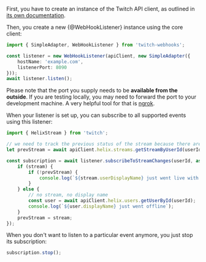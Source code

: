 First, you have to create an instance of the Twitch API client, as outlined in [its own documentation](/twitch/docs/basic-usage/creating-instance).

Then, you create a new {@WebHookListener} instance using the core client:

```typescript
import { SimpleAdapter, WebHookListener } from 'twitch-webhooks';

const listener = new WebHookListener(apiClient, new SimpleAdapter({
    hostName: 'example.com',
    listenerPort: 8090
}));
await listener.listen();
```

Please note that the port you supply needs to be **available from the outside**.
If you are testing locally, you may need to forward the port to your development machine.
A very helpful tool for that is [ngrok](/twitch-webhooks/docs/special-hosting/ngrok).

When your listener is set up, you can subscribe to all supported events using this listener:

```typescript
import { HelixStream } from 'twitch';

// we need to track the previous status of the stream because there are other state changes than the live/offline switch
let prevStream = await apiClient.helix.streams.getStreamByUserId(userId);

const subscription = await listener.subscribeToStreamChanges(userId, async (stream?: HelixStream) => {
	if (stream) {
		if (!prevStream) {
			console.log(`${stream.userDisplayName} just went live with title: ${stream.title}`);
		}
	} else {
		// no stream, no display name
		const user = await apiClient.helix.users.getUserById(userId);
		console.log(`${user.displayName} just went offline`);
	}
	prevStream = stream;
});
```

When you don't want to listen to a particular event anymore, you just stop its subscription:

```typescript
subscription.stop();
```
